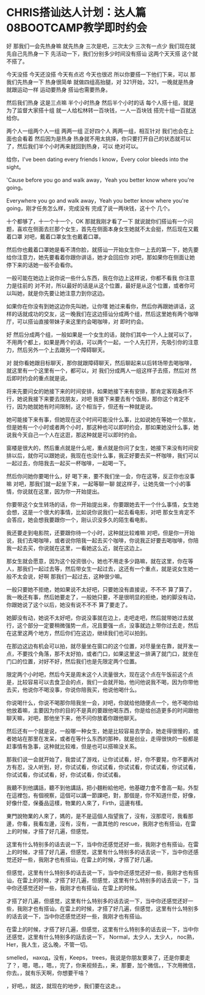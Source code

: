# CHRIS搭讪达人计划：达人篇08BOOTCAMP教学即时约会

好 那我们一会先热身嘛 就先热身 三次是吧，三次太少 三次有一点少 我们现在就先自己先热身一下 先活动一下，我们分别多少时间没有搭讪 这两个天天搭 这个就不搭了。

今天没搭 今天还没搭 今天有点迟 今天也很迟 所以你要搭一下他们下来，可以 那我们先热身一下 热身很简单 就做四组高抬腿，对 321开始，321，一晚就是热身 就跟运动一样 运动要热身 搭讪也需要热身。

然后我们热身 这是三点嘛 半个小时热身 然后半个小时的话 每个人搭十组，就是为了监督大家搭十组 就一人给松林转一百块钱，一人一百块钱 搭完十组一百就送给你。

两个人一组两个人一组 两两一组 正好四个人 两两一组，相互针对 我们也会在上面也会看着 然后因为是热身 热身就不用太挑择，你只要打开自己的状态就可以了，然后我们半个小时再来就回到热身，可以 绝对可以。

给你，I've been dating every friends I know，Every color bleeds into the sight。

'Cause before you go and walk away，Yeah you better know where you're going。

Everywhere you go and walk away，Yeah you better know where you're going，刚才任务怎么样，完成没有 完成了说一两块钱，这十个 几个。

十个都够了，十一个十一个，OK 那就我刚才看了一下 就说就你们搭讪有一个问题，喜欢在侧面去拦那个女生，首先在侧面本身女生她就不太会挺，然后现在又戴着口罩 对吧，戴着口罩女生也戴着口罩。

然后你也戴着口罩她是看不清你脸，就搭讪一开始女生你一上去的第一下，她先要给你注意力，她先要看着你跟你讲话，她才会回应你 对吧，那如果你在侧面让她停下来的话她一般不会看你。

一般可能在她边上说你说一些什么东西，我在你边上这样说，你都不看我 你注意力是往前的 对不对，所以最好的话是从这个位置，最好是从这个位置，或者你可以叫她，就是你先要让她注意力到你这边。

如果你在你没有到她这边你先叫她，让你嘿 她过来看你，然后你再跟她讲话，这样的话就成功的交友，这一晚我们在这边搭讪分成两个组，然后这里她有两个咖啡厅，可以搭讪直接带妹子来这里约会喝咖啡，对 即时约会。

好 然后分成两个组，一般如果是一个女生的话，就你们其中一个人上就可以了，不用两个都上，如果是两个的话，可以两个一起，一个人先打开，先吸引你的注意力，然后另外一个上去跟另一个障碍聊天。

对 就你看她跟目标聊天，那你就跟障碍聊天，然后聊起来以后转场带去喝咖啡，就这里有一个这里有一个，都可以，对 我们分成两人一组这样子去搭，然后对 然后即时约会的重点就是说。

将来先要问女的她接下来的时间安排，如果她接下来有安排，那肯定客观条件不行，她说我接下来要去找朋友，对吧 我接下来要去有个饭局，那你这个肯定不行，因为她就她有时间限制，这个相当于，但还有一种就是说。

她可能接下来有事，但她现在这个时间可能没什么事，比如说她在等她一个朋友，但是她有一个小时或者两个小时，那这种也可以即时约会，那如果她没什么事，她说我今天自己一个人在这逛，那这种就是可以即时约会。

窗楼是很大的，然后重点就是什么呢，重点就是你问了女生，她接下来没有时间安排以后，就你可以跟她说，我现在也没什么事，我正好要去买一杯咖啡，我们可以一起过去，你陪我去一起买一杯咖啡，一起喝一下。

然后你问她你要喝什么，好 喝下来，要不我们坐一会，你在这等，反正你也没事嘛 对吧，那我们就一起坐下来，一起等聊一聊 就这样子，让她先做一个小的事情，你说就在这里，因为你一开始提出。

你要带这个女生转场的话，你一开始提出来，你要跟她去干一个什么事情，女生她会想，这是一个很大的事情，比如说你说我们一起去看电影，对吧 那女生肯定不会答应，她会想我要跟你一个，刚认识没多久的陌生看电影。

我还要走到电影院，还要跟你待一个小时，这种就比较难嘛 对吧，但是你一开始说，我们去喝咖啡，或者说你陪我一起去买个咖啡，你说我正好要去喝咖啡，你陪我一起去买，你说就在这里，一看她这么近，就在这边上。

那女生就会愿意，因为这个投资很小，她也不用走多少路嘛，就在这里，你在等人，那我们一起过去等，然后带女生一起过去，这还有一个重点，就是说女生她一般不太会说，好啊 那我们一起过去，这种很少嘛。

一般只要她不拒绝，她如果说不太好吧，只要她没有直接说，不不不 算了算了，我一晚还有事，然后她要走了，一般她只要，不是很明显的拒绝，她的脚没有动，你跟她说了这个以后，她没有说不不不 算了要走了。

她脚没有动，她说不太好吧，你说没事就在边上，走吧走吧，然后就带她过去就行，这个部分一定要稍微强势一点，况且要强一点，没事就边上带你过去走，然后在这里这两个地方，然后你们在这边，继续我们也可以拍到。

在那边这边有机会可以拍，就尽量坐在窗口的这个位置，对尽量坐在靠，就开发一点，不要找个角落，那不太好拍，或者门口，如果这里这一排满了就门口，就坐在门口的位置，对好不好，然后我们也是先限定两个位置。

限定两个小时吧，然后今天是周末这个人流量很大，现在这个点在午饭前这个点是，比较容易可以去食卫会的点，我们一会就开始，他问他说我不喝，因为你带他去买，他说你不喝没事，你说你陪我买，他说他喝什么。

你说喝什么，你说不喝那你陪我坐一会，对吧，你就给他随便点一个，他不喝你给他放着嘛，主要因为你的目的不是真的要跟他喝东西，你是给创造更多的时间跟他聊天嘛，对吧，那他坐下来，他不问你放着你跟他聊天。

然后还有一个就是说，一般哪一种女生，她是比较容易去学会，她走得很慢的，或者她站在那里在发呆，或者在等什么东西的那种，就是创业，走得很快的一般都是赶事情有急事，这种就比较难，但是也可以搭嘛没关系。

那我们说一会就开始了，我尝试了游戏，让你试试看，好，你不要晃，你不要再对方有忍，没人听到，好，你试试看，你试试看，你试试看，你试试看，你试试看，你试试看，你试试看，好，你试试看，你试试看。

我聽不到他講話，聽不到他講話，把小麵粉給他吧，他基礎力會不會高一點，外型在這裡包，有個視察，這個可以講一節課吧，對，那個是，你不知道什麼，好像，好像什麼，保養品這樣，物業的人來了，Firth，這邊有樣。

東門說物業的人來了，媽的，是不是這個人指望我了，沒有，沒那麼可，我看那邊，你看，我看左邊，沒有，沒有，一直其他的 rescue，我刚才也有搭讪，在雷上的时候，才搭了好几遍，但感觉。

这里有什么特别多的话去说一下，当中你还感觉还好一些，我刚才也有搭讪，在雷上的时候，才搭了好几遍，但感觉，这里有什么特别多的话去说一下，当中你还感觉还好一些，我刚才也有搭讪，在雷上的时候，才搭了好几遍。

但感觉，这里有什么特别多的话去说一下，当中你还感觉还好一些，我刚才也有搭讪，在雷上的时候，才搭了好几遍，但感觉，这里有什么特别多的话去说一下，当中你还感觉还好一些，我刚才也有搭讪，在雷上的时候。

才搭了好几遍，但感觉，这里有什么特别多的话去说一下，当中你还感觉还好一些，我刚才也有搭讪，在雷上的时候，才搭了好几遍，但感觉，这里有什么特别多的话去说一下，当中你还感觉还好一些，我刚才也有搭讪。

在雷上的时候，才搭了好几遍，但感觉，这里有什么特别多的话去说一下，当中你还感觉，这里有什么特别多的話去说一下， Normal，太少人，太少人， пос熟， Нет，我人生，这么晚，不管一切。

 smelled， наход，没有，Keeps， trees，我说是你朋友要来了，还是你要走了？，嗯，嗯。，嗯。，完了，你来视频去。，来，那要，加个微信。，下次用微信，你去。，就有乐天啊，你想要干啥？

，好吧。，就这，就现在的地步，我们要在这走。。